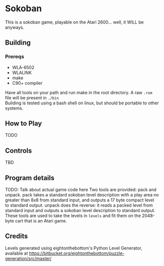# Sokoban

This is a sokoban game, playable on the Atari 2600... well, it WILL be anyways.

## Building

### Prereqs
- WLA-6502
- WLALINK
- make
- C90+ compiler

Have all tools on your path and run make in the root directory. A raw `.rom` file will be present in `./bin` <br/>
Building is tested using a bash shell on linux, but should be portable to other systems.

## How to Play

TODO

## Controls

TBD

## Program details

TODO: Talk about actual game code here
Two tools are provided: pack and unpack. pack takes a standard sokoban level description with a play area no greater than 8x8 from standard input, and outputs a 17 byte compact level to standard output. unpack does the reverse: it reads a packed level from standard input and outputs a sokoban level description to standard output. <br/>
These tools are used to take the levels in `levels` and fit them on the 2048-byte cart that is an Atari game.

## Credits

Levels generated using eightonthebottom's Python Level Generator, available at https://bitbucket.org/eightonthebottom/puzzle-generation/src/master/
